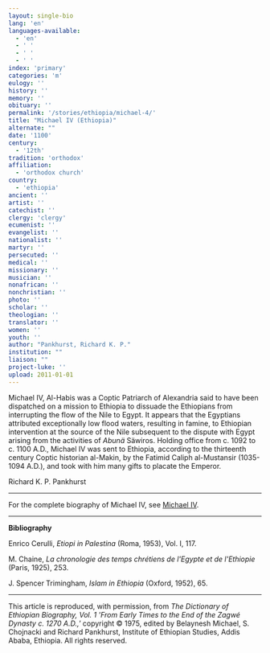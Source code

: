 ```yaml
---
layout: single-bio
lang: 'en'
languages-available:
  - 'en'
  - ' '
  - ' '
  - ' '
index: 'primary'
categories: 'm'
eulogy: ''
history: ''
memory: ''
obituary: ''
permalink: '/stories/ethiopia/michael-4/'
title: "Michael IV (Ethiopia)"
alternate: ""
date: '1100'
century:
  - '12th'
tradition: 'orthodox'
affiliation:
  - 'orthodox church'
country:
  - 'ethiopia'
ancient: ''
artist: ''
catechist: ''
clergy: 'clergy'
ecumenist: ''
evangelist: ''
nationalist: ''
martyr: ''
persecuted: ''
medical: ''
missionary: ''
musician: ''
nonafrican: ''
nonchristian: ''
photo: ''
scholar: ''
theologian: ''
translator: ''
women: ''
youth: ''
author: "Pankhurst, Richard K. P."
institution: ""
liaison: ""
project-luke: ''
upload: 2011-01-01
---
```




Michael IV, Al-Habis was a Coptic Patriarch of Alexandria said to have been dispatched on a mission to Ethiopia to dissuade the Ethiopians from interrupting the flow of the Nile to Egypt. It appears that the Egyptians attributed exceptionally low flood waters, resulting in famine, to Ethiopian intervention at the source of the Nile subsequent to the dispute with Egypt arising from the activities of *Abunä* Säwiros. Holding office from c. 1092 to c. 1100 A.D., Michael IV was sent to Ethiopia, according to the thirteenth century Coptic historian al-Makin, by the Fatimid Caliph al-Mustansir (1035-1094 A.D.), and took with him many gifts to placate the Emperor.

Richard K. P. Pankhurst

---

For the complete biography of Michael IV, see [Michael IV]({{site.url}}/stories/egypt/michael-iv/).

---

**Bibliography**

Enrico Cerulli, *Etiopi in Palestina* (Roma, 1953), Vol. I, 117.

M. Chaine, *La chronologie des temps chrétiens de l'Egypte et de l'Ethiopie* (Paris, 1925), 253.

J. Spencer Trimingham, *Islam in Ethiopia* (Oxford, 1952), 65.

---

This article is reproduced, with permission, from *The Dictionary of Ethiopian Biography, Vol. 1 'From Early Times to the End of the Zagwé Dynasty c. 1270 A.D.,'* copyright &copy; 1975, edited by Belaynesh Michael, S. Chojnacki and Richard Pankhurst, Institute of Ethiopian Studies, Addis Ababa, Ethiopia.  All rights reserved.
